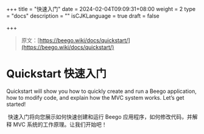 +++
title = "快速入门"
date = 2024-02-04T09:09:31+08:00
weight = 2
type = "docs"
description = ""
isCJKLanguage = true
draft = false

+++

> 原文：[https://beego.wiki/docs/quickstart/](https://beego.wiki/docs/quickstart/)

# Quickstart 快速入门



Quickstart will show you how to quickly create and run a Beego application, how to modify code, and explain how the MVC system works. Let’s get started!

​	快速入门将向您展示如何快速创建和运行 Beego 应用程序，如何修改代码，并解释 MVC 系统的工作原理。让我们开始吧！